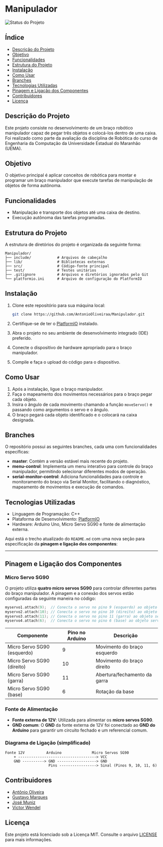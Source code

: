 # Manipulador

![Status do Projeto](https://img.shields.io/badge/status-concluído-brightgreen)

## Índice

- [Descrição do Projeto](#descrição-do-projeto)
- [Objetivo](#objetivo)
- [Funcionalidades](#funcionalidades)
- [Estrutura do Projeto](#estrutura-do-projeto)
- [Instalação](#instalação)
- [Como Usar](#como-usar)
- [Branches](#branches)
- [Tecnologias Utilizadas](#tecnologias-utilizadas)
- [Pinagem e Ligação dos Componentes](#pinagem-e-ligação-dos-componentes)
- [Contribuidores](#contribuidores)
- [Licença](#licença)

## Descrição do Projeto

Este projeto consiste no desenvolvimento de um braço robótico manipulador capaz de pegar três objetos e colocá-los dentro de uma caixa. Foi realizado como parte da avaliação da disciplina de Robótica do curso de Engenharia da Computação da Universidade Estadual do Maranhão (UEMA).

## Objetivo

O objetivo principal é aplicar conceitos de robótica para montar e programar um braço manipulador que execute tarefas de manipulação de objetos de forma autônoma.

## Funcionalidades

- Manipulação e transporte dos objetos até uma caixa de destino.
- Execução autônoma das tarefas programadas.

## Estrutura do Projeto

A estrutura de diretórios do projeto é organizada da seguinte forma:

```
Manipulador/
├── include/            # Arquivos de cabeçalho
├── lib/                # Bibliotecas externas
├── src/                # Código-fonte principal
├── test/               # Testes unitários
├── .gitignore          # Arquivos e diretórios ignorados pelo Git
└── platformio.ini      # Arquivo de configuração do PlatformIO
```

## Instalação

1. Clone este repositório para sua máquina local:

   ```bash
   git clone https://github.com/AntonioOliveiraa/Manipulador.git
   ```

2. Certifique-se de ter o [PlatformIO](https://platformio.org/) instalado.

3. Abra o projeto no seu ambiente de desenvolvimento integrado (IDE) preferido.

4. Conecte o dispositivo de hardware apropriado para o braço manipulador.

5. Compile e faça o upload do código para o dispositivo.

## Como Usar

1. Após a instalação, ligue o braço manipulador.
2. Faça o mapeamento dos movimentos necessários para o braço pegar cada objeto.
3. Insira o ângulo de cada movimento chamando a função `moveServo()` e passando como argumentos o servo e o ângulo.
4. O braço pegará cada objeto identificado e o colocará na caixa designada.

## Branches

O repositório possui as seguintes branches, cada uma com funcionalidades específicas:

- **master**: Contém a versão estável mais recente do projeto.
- **menu-control**: Implementa um menu interativo para controle do braço manipulador, permitindo selecionar diferentes modos de operação.
- **serial-monitor-control**: Adiciona funcionalidades para controle e monitoramento do braço via Serial Monitor, facilitando o diagnóstico, mapeamento de movimentos e execução de comandos.

## Tecnologias Utilizadas

- Linguagem de Programação: C++
- Plataforma de Desenvolvimento: [PlatformIO](https://platformio.org/)
- Hardware: Arduino Uno, Micro Servo SG90 e fonte de alimentação externa.

Aqui está o trecho atualizado do `README.md` com uma nova seção para especificação da **pinagem e ligação dos componentes**:

---

## Pinagem e Ligação dos Componentes
### Micro Servo SG90
O projeto utiliza **quatro micro servos SG90** para controlar diferentes partes do braço manipulador. A pinagem e a conexão dos servos estão configuradas da seguinte maneira no código:

```cpp
myservo1.attach(9);  // Conecta o servo no pino 9 (esquerdo) ao objeto servo
myservo2.attach(10); // Conecta o servo no pino 10 (direito) ao objeto servo
myservo3.attach(11); // Conecta o servo no pino 11 (garra) ao objeto servo
myservo4.attach(6);  // Conecta o servo no pino 6 (base) ao objeto servo
```

| **Componente**           | **Pino no Arduino** | **Descrição**          |
|--------------------------|---------------------|------------------------|
| Micro Servo SG90 (esquerdo) | 9                   | Movimento do braço esquerdo |
| Micro Servo SG90 (direito) | 10                  | Movimento do braço direito |
| Micro Servo SG90 (garra)   | 11                  | Abertura/fechamento da garra |
| Micro Servo SG90 (base)    | 6                   | Rotação da base         |

### Fonte de Alimentação

- **Fonte externa de 12V**: Utilizada para alimentar os **micro servos SG90**.
- **GND comum**: O **GND** da fonte externa de 12V foi conectado ao **GND do Arduino** para garantir um circuito fechado e um referencial comum.

### Diagrama de Ligação (simplificado)

```
Fonte 12V          Arduino              Micro Servos SG90
    + ------------------------------------> VCC
    GND ----------> GND ------------------> GND
                    Pins -----------------> Sinal (Pinos 9, 10, 11, 6)
```

## Contribuidores

- [Antônio Oliveira](https://github.com/AntonioOliveiraa)
- [Gustavo Marques](https://github.com/GMFK00)
- [José Muniz](https://github.com/ribamarmuniz)
- [Victor Wendel](https://github.com/MonkeyTecno)

## Licença

Este projeto está licenciado sob a Licença MIT. Consulte o arquivo [LICENSE](LICENSE) para mais informações.
